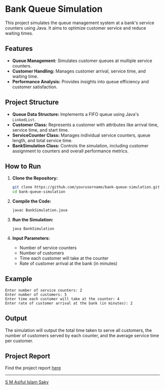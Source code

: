 
# Bank Queue Simulation

This project simulates the queue management system at a bank's service counters using Java. It aims to optimize customer service and reduce waiting times.

## Features

- **Queue Management:** Simulates customer queues at multiple service counters.
- **Customer Handling:** Manages customer arrival, service time, and waiting time.
- **Performance Analysis:** Provides insights into queue efficiency and customer satisfaction.

## Project Structure

- **Queue Data Structure:** Implements a FIFO queue using Java's `LinkedList`.
- **Customer Class:** Represents a customer with attributes like arrival time, service time, and start time.
- **ServiceCounter Class:** Manages individual service counters, queue length, and total service time.
- **BankSimulation Class:** Controls the simulation, including customer assignment to counters and overall performance metrics.

## How to Run

1. **Clone the Repository:**

    ```bash
    git clone https://github.com/yourusername/bank-queue-simulation.git
    cd bank-queue-simulation
    ```

2. **Compile the Code:**
   ```bash
   javac BankSimulation.java
   ```

3. **Run the Simulation:**
   ```bash
   java BankSimulation
   ```

4. **Input Parameters:**
   - Number of service counters
   - Number of customers
   - Time each customer will take at the counter
   - Rate of customer arrival at the bank (in minutes)

## Example

```plaintext
Enter number of service counters: 2
Enter number of customers: 5
Enter time each customer will take at the counter: 4
Enter rate of customer arrival at the bank (in minutes): 2
```

## Output

The simulation will output the total time taken to serve all customers, the number of customers served by each counter, and the average service time per customer.

## Project Report

Find the project report <a href="https://github.com/saky-semicolon/Bank-Queue-Simulation/blob/main/Report_Bank%20Queue%20Simulation.pdf">here</a>

<hr>
<a href="www.linkedin.com/in/saky-semicolon">S M Asiful Islam Saky</a>

